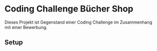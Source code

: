 # Coding Challenge Bücher Shop

Dieses Projekt ist Gegenstand einer Coding Challenge im Zusammenhang mit einer Bewerbung.

## Setup


